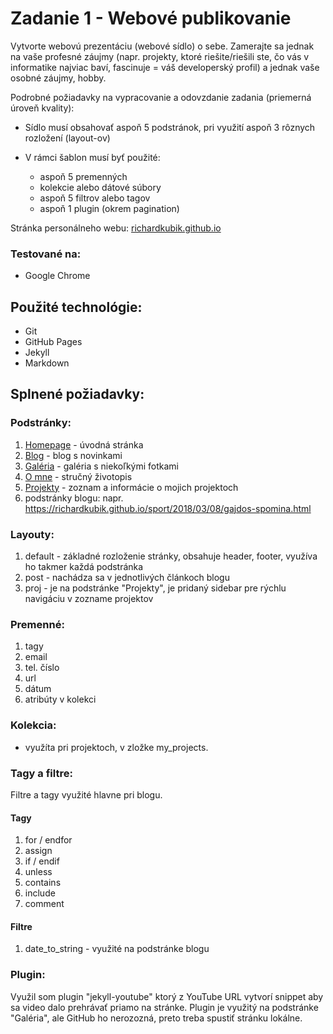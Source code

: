 # Zadanie 1 - Webové publikovanie

Vytvorte webovú prezentáciu (webové sídlo) o sebe. Zamerajte sa jednak na vaše profesné záujmy (napr. projekty, ktoré riešite/riešili ste, čo vás v informatike najviac baví, fascinuje = váš developerský profil) a jednak vaše osobné záujmy, hobby.

Podrobné požiadavky na vypracovanie a odovzdanie zadania (priemerná úroveň kvality):

* Sídlo musí obsahovať aspoň 5 podstránok, pri využití aspoň 3 rôznych rozložení (layout-ov)

* V rámci šablon musí byť použité:

	* aspoň 5 premenných
	* kolekcie alebo dátové súbory
	* aspoň 5 filtrov alebo tagov
	* aspoň 1 plugin (okrem pagination)


Stránka personálneho webu: [richardkubik.github.io](https://richardkubik.github.io/)

### Testované na:
* Google Chrome

## Použité technológie:

* Git
* GitHub Pages
* Jekyll
* Markdown


## Splnené požiadavky:

### Podstránky:
1. [Homepage](https://richardkubik.github.io/) - úvodná stránka
2. [Blog](https://richardkubik.github.io/blog/blog.html) - blog s novinkami
3. [Galéria](https://richardkubik.github.io/gallery.html) - galéria s niekoľkými fotkami
4. [O mne](https://richardkubik.github.io/about.html) - stručný životopis
5. [Projekty](https://richardkubik.github.io/projects.html) - zoznam a informácie o mojich projektoch
6. podstránky blogu: napr. https://richardkubik.github.io/sport/2018/03/08/gajdos-spomina.html

### Layouty:
1. default - základné rozloženie stránky, obsahuje header, footer, využíva ho takmer každá podstránka
2. post - nachádza sa v jednotlivých článkoch blogu
3. proj - je na podstránke "Projekty", je pridaný sidebar pre rýchlu navigáciu v zozname projektov

### Premenné:
1. tagy
2. email
3. tel. číslo
4. url
5. dátum 
6. atribúty v kolekci

### Kolekcia:
- využíta pri projektoch, v zložke my_projects.

### Tagy a filtre:

Filtre a tagy využité hlavne pri blogu. 

#### Tagy
1. for / endfor
2. assign 
3. if / endif
4. unless 
5. contains
6. include
7. comment

#### Filtre
1. date_to_string - využité na podstránke blogu


### Plugin:
Využil som plugin "jekyll-youtube" ktorý z YouTube URL vytvorí snippet aby sa video dalo prehrávať priamo na stránke. Plugin je využitý na podstránke "Galéria", ale GitHub ho nerozozná, preto treba spustiť stránku lokálne.